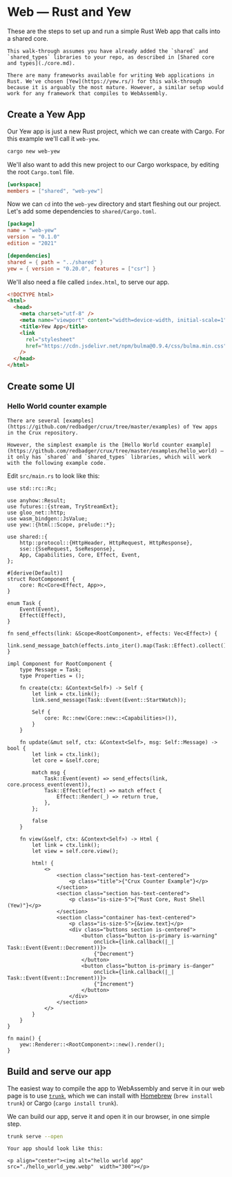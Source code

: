 # Web — Rust and Yew

These are the steps to set up and run a simple Rust Web app that calls into a shared core.

```admonish
This walk-through assumes you have already added the `shared` and `shared_types` libraries to your repo, as described in [Shared core and types](./core.md).
```

```admonish info
There are many frameworks available for writing Web applications in Rust. We've chosen [Yew](https://yew.rs/) for this walk-through because it is arguably the most mature. However, a similar setup would work for any framework that compiles to WebAssembly.
```

## Create a Yew App

Our Yew app is just a new Rust project, which we can create with Cargo. For this example we'll call it `web-yew`.

```sh
cargo new web-yew
```

We'll also want to add this new project to our Cargo workspace, by editing the root `Cargo.toml` file.

```toml
[workspace]
members = ["shared", "web-yew"]
```

Now we can `cd` into the `web-yew` directory and start fleshing out our project. Let's add some dependencies to `shared/Cargo.toml`.

```toml
[package]
name = "web-yew"
version = "0.1.0"
edition = "2021"

[dependencies]
shared = { path = "../shared" }
yew = { version = "0.20.0", features = ["csr"] }
```

We'll also need a file called `index.html`, to serve our app.

```html
<!DOCTYPE html>
<html>
  <head>
    <meta charset="utf-8" />
    <meta name="viewport" content="width=device-width, initial-scale=1" />
    <title>Yew App</title>
    <link
      rel="stylesheet"
      href="https://cdn.jsdelivr.net/npm/bulma@0.9.4/css/bulma.min.css"
    />
  </head>
</html>
```

## Create some UI

### Hello World counter example

```admonish example
There are several [examples](https://github.com/redbadger/crux/tree/master/examples) of Yew apps in the Crux repository.

However, the simplest example is the [Hello World counter example](https://github.com/redbadger/crux/tree/master/examples/hello_world) — it only has `shared` and `shared_types` libraries, which will work with the following example code.
```

Edit `src/main.rs` to look like this:

```rust,noplayground
use std::rc::Rc;

use anyhow::Result;
use futures::{stream, TryStreamExt};
use gloo_net::http;
use wasm_bindgen::JsValue;
use yew::{html::Scope, prelude::*};

use shared::{
    http::protocol::{HttpHeader, HttpRequest, HttpResponse},
    sse::{SseRequest, SseResponse},
    App, Capabilities, Core, Effect, Event,
};

#[derive(Default)]
struct RootComponent {
    core: Rc<Core<Effect, App>>,
}

enum Task {
    Event(Event),
    Effect(Effect),
}

fn send_effects(link: &Scope<RootComponent>, effects: Vec<Effect>) {
    link.send_message_batch(effects.into_iter().map(Task::Effect).collect());
}

impl Component for RootComponent {
    type Message = Task;
    type Properties = ();

    fn create(ctx: &Context<Self>) -> Self {
        let link = ctx.link();
        link.send_message(Task::Event(Event::StartWatch));

        Self {
            core: Rc::new(Core::new::<Capabilities>()),
        }
    }

    fn update(&mut self, ctx: &Context<Self>, msg: Self::Message) -> bool {
        let link = ctx.link();
        let core = &self.core;

        match msg {
            Task::Event(event) => send_effects(link, core.process_event(event)),
            Task::Effect(effect) => match effect {
                Effect::Render(_) => return true,
            },
        };

        false
    }

    fn view(&self, ctx: &Context<Self>) -> Html {
        let link = ctx.link();
        let view = self.core.view();

        html! {
            <>
                <section class="section has-text-centered">
                    <p class="title">{"Crux Counter Example"}</p>
                </section>
                <section class="section has-text-centered">
                    <p class="is-size-5">{"Rust Core, Rust Shell (Yew)"}</p>
                </section>
                <section class="container has-text-centered">
                    <p class="is-size-5">{&view.text}</p>
                    <div class="buttons section is-centered">
                        <button class="button is-primary is-warning"
                            onclick={link.callback(|_| Task::Event(Event::Decrement))}>
                            {"Decrement"}
                        </button>
                        <button class="button is-primary is-danger"
                            onclick={link.callback(|_| Task::Event(Event::Increment))}>
                            {"Increment"}
                        </button>
                    </div>
                </section>
            </>
        }
    }
}

fn main() {
    yew::Renderer::<RootComponent>::new().render();
}
```

## Build and serve our app

The easiest way to compile the app to WebAssembly and serve it in our web page is to use [`trunk`](https://trunkrs.dev/), which we can install with [Homebrew](https://brew.sh/) (`brew install trunk`) or Cargo (`cargo install trunk`).

We can build our app, serve it and open it in our browser, in one simple step.

```sh
trunk serve --open
```

```admonish success
Your app should look like this:

<p align="center"><img alt="hello world app" src="./hello_world_yew.webp"  width="300"></p>
```
